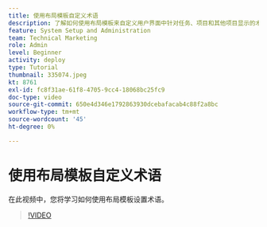 ```yaml
---
title: 使用布局模板自定义术语
description: 了解如何使用布局模板来自定义用户界面中针对任务、项目和其他项目显示的术语。
feature: System Setup and Administration
team: Technical Marketing
role: Admin
level: Beginner
activity: deploy
type: Tutorial
thumbnail: 335074.jpeg
kt: 8761
exl-id: fc8f31ae-61f8-4705-9cc4-18068bc25fc9
doc-type: video
source-git-commit: 650e4d346e1792863930dcebafacab4c88f2a8bc
workflow-type: tm+mt
source-wordcount: '45'
ht-degree: 0%

---
```


# 使用布局模板自定义术语

在此视频中，您将学习如何使用布局模板设置术语。

>[!VIDEO](https://video.tv.adobe.com/v/335074/?quality=12&learn=on)
